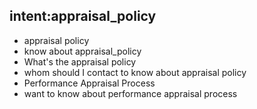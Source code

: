 ## intent:appraisal_policy
- appraisal policy
- know about appraisal_policy
- What's the appraisal policy
- whom should I contact to know about appraisal policy
- Performance Appraisal Process
- want to know about performance appraisal process
